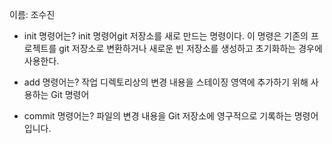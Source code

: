 이름: 조수진 
- init 명령어는? 
init 명령어git 저장소를 새로 만드는 명령이다.
이 명령은 기존의 프로젝트를 git 저장소로 변환하거나
새로운 빈 저장소를 생성하고 초기화하는 경우에 사용한다.

- add 명령어는?
작업 디렉토리상의 변경 내용을 스테이징 영역에 추가하기 위해 사용하는 Git 명령어

- commit 명령어는?
파일의 변경 내용을 Git 저장소에 영구적으로 기록하는 명령어입니다.  
